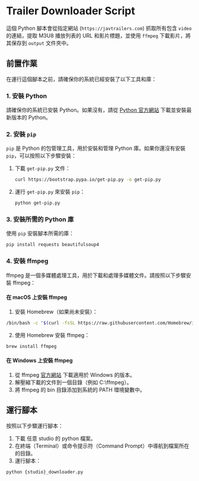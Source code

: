 # Trailer Downloader Script

這個 Python 腳本會從指定網站 (`https://javtrailers.com`) 抓取所有包含 `video` 的連結，提取 M3U8 播放列表的 URL 和影片標題，並使用 `ffmpeg` 下載影片，將其保存到 `output` 文件夾中。

## 前置作業

在運行這個腳本之前，請確保你的系統已經安裝了以下工具和庫：

### 1. 安裝 Python

請確保你的系統已安裝 Python。如果沒有，請從 [Python 官方網站](https://www.python.org/downloads/) 下載並安裝最新版本的 Python。

### 2. 安裝 `pip`

`pip` 是 Python 的包管理工具，用於安裝和管理 Python 庫。如果你還沒有安裝 `pip`，可以按照以下步驟安裝：

1. 下載 `get-pip.py` 文件：
   ```sh
   curl https://bootstrap.pypa.io/get-pip.py -o get-pip.py
   ```
2. 運行 `get-pip.py` 來安裝 `pip`：
   ```sh
   python get-pip.py
   ```
   
### 3. 安裝所需的 Python 庫

使用 `pip` 安裝腳本所需的庫：
```sh
pip install requests beautifulsoup4
```

### 4. 安裝 ffmpeg

ffmpeg 是一個多媒體處理工具，用於下載和處理多媒體文件。請按照以下步驟安裝 ffmpeg：

#### 在 macOS 上安裝 ffmpeg

1. 安裝 Homebrew（如果尚未安裝）：

```sh
/bin/bash -c "$(curl -fsSL https://raw.githubusercontent.com/Homebrew/install/HEAD/install.sh)"
```

2. 使用 Homebrew 安裝 ffmpeg：

```sh
brew install ffmpeg
```

#### 在 Windows 上安裝 ffmpeg

1. 從 ffmpeg [官方網站](https://ffmpeg.org/download.html) 下載適用於 Windows 的版本。
2. 解壓縮下載的文件到一個目錄（例如 C:\ffmpeg）。
3. 將 ffmpeg 的 bin 目錄添加到系統的 PATH 環境變數中。

## 運行腳本

按照以下步驟運行腳本：

1. 下載 任意 studio 的 python 檔案。
2. 在終端（Terminal）或命令提示符（Command Prompt）中導航到檔案所在的目錄。
3. 運行腳本：
```sh
python {studio}_downloader.py
```
